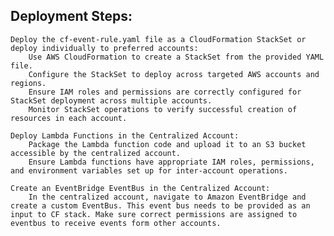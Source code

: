 ## Deployment Steps:

    Deploy the cf-event-rule.yaml file as a CloudFormation StackSet or deploy individually to preferred accounts:
        Use AWS CloudFormation to create a StackSet from the provided YAML file.
        Configure the StackSet to deploy across targeted AWS accounts and regions.
        Ensure IAM roles and permissions are correctly configured for StackSet deployment across multiple accounts.
        Monitor StackSet operations to verify successful creation of resources in each account.

    Deploy Lambda Functions in the Centralized Account:
        Package the Lambda function code and upload it to an S3 bucket accessible by the centralized account.
        Ensure Lambda functions have appropriate IAM roles, permissions, and environment variables set up for inter-account operations.
        
    Create an EventBridge EventBus in the Centralized Account:
        In the centralized account, navigate to Amazon EventBridge and create a custom EventBus. This event bus needs to be provided as an input to CF stack. Make sure correct permissions are assigned to eventbus to receive events form other accounts. 
        